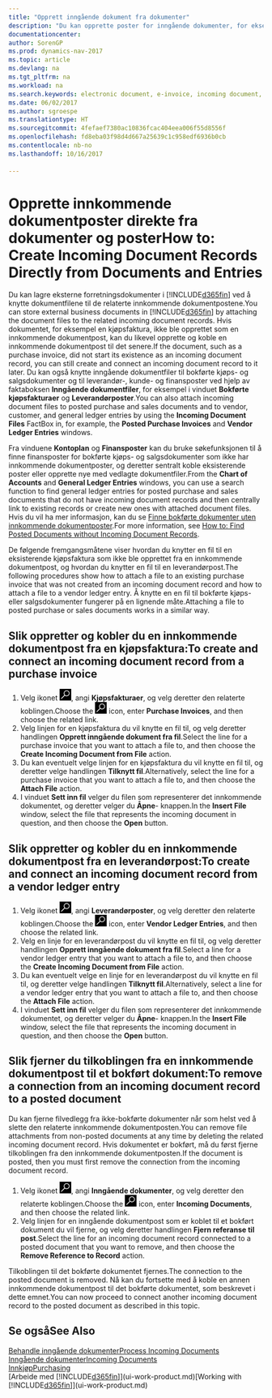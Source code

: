 ```yaml
---
title: "Opprett inngående dokument fra dokumenter"
description: "Du kan opprette poster for inngående dokumenter, for eksempel e-fakturaer, og behandle OCR-oppgaver, e-handel og dokumentutveksling."
documentationcenter: 
author: SorenGP
ms.prod: dynamics-nav-2017
ms.topic: article
ms.devlang: na
ms.tgt_pltfrm: na
ms.workload: na
ms.search.keywords: electronic document, e-invoice, incoming document, OCR, ecommerce, document exchange, import invoice
ms.date: 06/02/2017
ms.author: sgroespe
ms.translationtype: HT
ms.sourcegitcommit: 4fefaef7380ac10836fcac404eea006f55d8556f
ms.openlocfilehash: fd8eba03f98d4d667a25639c1c958edf6936b0cb
ms.contentlocale: nb-no
ms.lasthandoff: 10/16/2017

---
```

# <a name="how-to-create-incoming-document-records-directly-from-documents-and-entries"></a><span data-ttu-id="600d5-103">Opprette innkommende dokumentposter direkte fra dokumenter og poster</span><span class="sxs-lookup"><span data-stu-id="600d5-103">How to: Create Incoming Document Records Directly from Documents and Entries</span></span>
<span data-ttu-id="600d5-104">Du kan lagre eksterne forretningsdokumenter i [!INCLUDE[d365fin](includes/d365fin_md.md)] ved å knytte dokumentfilene til de relaterte innkommende dokumentpostene.</span><span class="sxs-lookup"><span data-stu-id="600d5-104">You can store external business documents in [!INCLUDE[d365fin](includes/d365fin_md.md)] by attaching the document files to the related incoming document records.</span></span> <span data-ttu-id="600d5-105">Hvis dokumentet, for eksempel en kjøpsfaktura, ikke ble opprettet som en innkommende dokumentpost, kan du likevel opprette og koble en innkommende dokumentpost til det senere.</span><span class="sxs-lookup"><span data-stu-id="600d5-105">If the document, such as a purchase invoice, did not start its existence as an incoming document record, you can still create and connect an incoming document record to it later.</span></span> <span data-ttu-id="600d5-106">Du kan også knytte inngående dokumentfiler til bokførte kjøps- og salgsdokumenter og til leverandør-, kunde- og finansposter ved hjelp av faktaboksen **Inngående dokumentfiler**, for eksempel i vinduet **Bokførte kjøpsfakturaer** og **Leverandørposter**.</span><span class="sxs-lookup"><span data-stu-id="600d5-106">You can also attach incoming document files to posted purchase and sales documents and to vendor, customer, and general ledger entries by using the **Incoming Document Files** FactBox in, for example, the **Posted Purchase Invoices** and **Vendor Ledger Entries** windows.</span></span>

<span data-ttu-id="600d5-107">Fra vinduene **Kontoplan** og **Finansposter** kan du bruke søkefunksjonen til å finne finansposter for bokførte kjøps- og salgsdokumenter som ikke har innkommende dokumentposter, og deretter sentralt koble eksisterende poster eller opprette nye med vedlagte dokumentfiler.</span><span class="sxs-lookup"><span data-stu-id="600d5-107">From the **Chart of Accounts** and **General Ledger Entries** windows, you can use a search function to find general ledger entries for posted purchase and sales documents that do not have incoming document records and then centrally link to existing records or create new ones with attached document files.</span></span> <span data-ttu-id="600d5-108">Hvis du vil ha mer informasjon, kan du se [Finne bokførte dokumenter uten innkommende dokumentposter](across-how-find-posted-documents-without-income-document-records.md).</span><span class="sxs-lookup"><span data-stu-id="600d5-108">For more information, see [How to: Find Posted Documents without Incoming Document Records](across-how-find-posted-documents-without-income-document-records.md).</span></span>

<span data-ttu-id="600d5-109">De følgende fremgangsmåtene viser hvordan du knytter en fil til en eksisterende kjøpsfaktura som ikke ble opprettet fra en innkommende dokumentpost, og hvordan du knytter en fil til en leverandørpost.</span><span class="sxs-lookup"><span data-stu-id="600d5-109">The following procedures show how to attach a file to an existing purchase invoice that was not created from an incoming document record and how to attach a file to a vendor ledger entry.</span></span> <span data-ttu-id="600d5-110">Å knytte en en fil til bokførte kjøps- eller salgsdokumenter fungerer på en lignende måte.</span><span class="sxs-lookup"><span data-stu-id="600d5-110">Attaching a file to posted purchase or sales documents works in a similar way.</span></span>

## <a name="to-create-and-connect-an-incoming-document-record-from-a-purchase-invoice"></a><span data-ttu-id="600d5-111">Slik oppretter og kobler du en innkommende dokumentpost fra en kjøpsfaktura:</span><span class="sxs-lookup"><span data-stu-id="600d5-111">To create and connect an incoming document record from a purchase invoice</span></span>
1. <span data-ttu-id="600d5-112">Velg ikonet ![Søk etter side eller rapport](media/ui-search/search_small.png "Søk etter side eller rapport"), angi **Kjøpsfakturaer**, og velg deretter den relaterte koblingen.</span><span class="sxs-lookup"><span data-stu-id="600d5-112">Choose the ![Search for Page or Report](media/ui-search/search_small.png "Search for Page or Report icon") icon, enter **Purchase Invoices**, and then choose the related link.</span></span>
2. <span data-ttu-id="600d5-113">Velg linjen for en kjøpsfaktura du vil knytte en fil til, og velg deretter handlingen **Opprett inngående dokument fra fil**.</span><span class="sxs-lookup"><span data-stu-id="600d5-113">Select the line for a purchase invoice that you want to attach a file to, and then choose the **Create Incoming Document from File** action.</span></span>
3. <span data-ttu-id="600d5-114">Du kan eventuelt velge linjen for en kjøpsfaktura du vil knytte en fil til, og deretter velge handlingen **Tilknytt fil**.</span><span class="sxs-lookup"><span data-stu-id="600d5-114">Alternatively, select the line for a purchase invoice that you want to attach a file to, and then choose the **Attach File** action.</span></span>
4. <span data-ttu-id="600d5-115">I vinduet **Sett inn fil** velger du filen som representerer det innkommende dokumentet, og deretter velger du **Åpne**- knappen.</span><span class="sxs-lookup"><span data-stu-id="600d5-115">In the **Insert File** window, select the file that represents the incoming document in question, and then choose the **Open** button.</span></span>

## <a name="to-create-and-connect-an-incoming-document-record-from-a-vendor-ledger-entry"></a><span data-ttu-id="600d5-116">Slik oppretter og kobler du en innkommende dokumentpost fra en leverandørpost:</span><span class="sxs-lookup"><span data-stu-id="600d5-116">To create and connect an incoming document record from a vendor ledger entry</span></span>
1. <span data-ttu-id="600d5-117">Velg ikonet ![Søk etter side eller rapport](media/ui-search/search_small.png "Søk etter side eller rapport"), angi **Leverandørposter**, og velg deretter den relaterte koblingen.</span><span class="sxs-lookup"><span data-stu-id="600d5-117">Choose the ![Search for Page or Report](media/ui-search/search_small.png "Search for Page or Report icon") icon, enter **Vendor Ledger Entries**, and then choose the related link.</span></span>
2. <span data-ttu-id="600d5-118">Velg en linje for en leverandørpost du vil knytte en fil til, og velg deretter handlingen **Opprett inngående dokument fra fil**.</span><span class="sxs-lookup"><span data-stu-id="600d5-118">Select a line for a vendor ledger entry that you want to attach a file to, and then choose the **Create Incoming Document from File** action.</span></span>
3. <span data-ttu-id="600d5-119">Du kan eventuelt velge en linje for en leverandørpost du vil knytte en fil til, og deretter velge handlingen **Tilknytt fil**.</span><span class="sxs-lookup"><span data-stu-id="600d5-119">Alternatively, select a line for a vendor ledger entry that you want to attach a file to, and then choose the **Attach File** action.</span></span>
4. <span data-ttu-id="600d5-120">I vinduet **Sett inn fil** velger du filen som representerer det innkommende dokumentet, og deretter velger du **Åpne**- knappen.</span><span class="sxs-lookup"><span data-stu-id="600d5-120">In the **Insert File** window, select the file that represents the incoming document in question, and then choose the **Open** button.</span></span>

## <a name="to-remove-a-connection-from-an-incoming-document-record-to-a-posted-document"></a><span data-ttu-id="600d5-121">Slik fjerner du tilkoblingen fra en innkommende dokumentpost til et bokført dokument:</span><span class="sxs-lookup"><span data-stu-id="600d5-121">To remove a connection from an incoming document record to a posted document</span></span>
<span data-ttu-id="600d5-122">Du kan fjerne filvedlegg fra ikke-bokførte dokumenter når som helst ved å slette den relaterte innkommende dokumentposten.</span><span class="sxs-lookup"><span data-stu-id="600d5-122">You can remove file attachments from non-posted documents at any time by deleting the related incoming document record.</span></span> <span data-ttu-id="600d5-123">Hvis dokumentet er bokført, må du først fjerne tilkoblingen fra den innkommende dokumentposten.</span><span class="sxs-lookup"><span data-stu-id="600d5-123">If the document is posted, then you must first remove the connection from the incoming document record.</span></span>

1. <span data-ttu-id="600d5-124">Velg ikonet ![Søk etter side eller rapport](media/ui-search/search_small.png "Søk etter side eller rapport"), angi **Inngående dokumenter**, og velg deretter den relaterte koblingen.</span><span class="sxs-lookup"><span data-stu-id="600d5-124">Choose the ![Search for Page or Report](media/ui-search/search_small.png "Search for Page or Report icon") icon, enter **Incoming Documents**, and then choose the related link.</span></span>
2. <span data-ttu-id="600d5-125">Velg linjen for en inngående dokumentpost som er koblet til et bokført dokument du vil fjerne, og velg deretter handlingen **Fjern referanse til post**.</span><span class="sxs-lookup"><span data-stu-id="600d5-125">Select the line for an incoming document record connected to a posted document that you want to remove, and then choose the **Remove Reference to Record** action.</span></span>

<span data-ttu-id="600d5-126">Tilkoblingen til det bokførte dokumentet fjernes.</span><span class="sxs-lookup"><span data-stu-id="600d5-126">The connection to the posted document is removed.</span></span> <span data-ttu-id="600d5-127">Nå kan du fortsette med å koble en annen innkommende dokumentpost til det bokførte dokumentet, som beskrevet i dette emnet.</span><span class="sxs-lookup"><span data-stu-id="600d5-127">You can now proceed to connect another incoming document record to the posted document as described in this topic.</span></span>

## <a name="see-also"></a><span data-ttu-id="600d5-128">Se også</span><span class="sxs-lookup"><span data-stu-id="600d5-128">See Also</span></span>
[<span data-ttu-id="600d5-129">Behandle inngående dokumenter</span><span class="sxs-lookup"><span data-stu-id="600d5-129">Process Incoming Documents</span></span>](across-process-income-documents.md)  
[<span data-ttu-id="600d5-130">Inngående dokumenter</span><span class="sxs-lookup"><span data-stu-id="600d5-130">Incoming Documents</span></span>](across-income-documents.md)  
[<span data-ttu-id="600d5-131">Innkjøp</span><span class="sxs-lookup"><span data-stu-id="600d5-131">Purchasing</span></span>](purchasing-manage-purchasing.md)  
<span data-ttu-id="600d5-132">[Arbeide med [!INCLUDE[d365fin](includes/d365fin_md.md)]](ui-work-product.md)</span><span class="sxs-lookup"><span data-stu-id="600d5-132">[Working with [!INCLUDE[d365fin](includes/d365fin_md.md)]](ui-work-product.md)</span></span>


